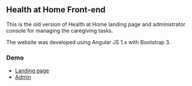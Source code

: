 ## Health at Home Front-end

This is the old version of Health at Home landing page and administrator console for managing the caregiving tasks.

The website was developed using Angular JS 1.x with Bootstrap 3.

### Demo

* [Landing page](https://rath.asia/demo/hahAngular/)
* [Admin](https://rath.asia/demo/hahAngular/#/admin/booking)
